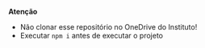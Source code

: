 **Atenção**
- Não clonar esse repositório no OneDrive do Instituto!
- Executar `npm i` antes de executar o projeto